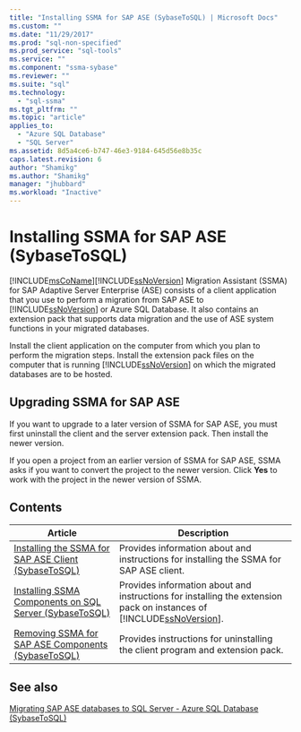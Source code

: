 ```yaml
---
title: "Installing SSMA for SAP ASE (SybaseToSQL) | Microsoft Docs"
ms.custom: ""
ms.date: "11/29/2017"
ms.prod: "sql-non-specified"
ms.prod_service: "sql-tools"
ms.service: ""
ms.component: "ssma-sybase"
ms.reviewer: ""
ms.suite: "sql"
ms.technology: 
  - "sql-ssma"
ms.tgt_pltfrm: ""
ms.topic: "article"
applies_to: 
  - "Azure SQL Database"
  - "SQL Server"
ms.assetid: 8d5a4ce6-b747-46e3-9184-645d56e8b35c
caps.latest.revision: 6
author: "Shamikg"
ms.author: "Shamikg"
manager: "jhubbard"
ms.workload: "Inactive"
---
```

# Installing SSMA for SAP ASE (SybaseToSQL)
[!INCLUDE[msCoName](../../includes/msconame_md.md)][!INCLUDE[ssNoVersion](../../includes/ssnoversion_md.md)] Migration Assistant (SSMA) for SAP Adaptive Server Enterprise (ASE) consists of a client application that you use to perform a migration from SAP ASE  to [!INCLUDE[ssNoVersion](../../includes/ssnoversion_md.md)] or Azure SQL Database. It also contains an extension pack that supports data migration and the use of ASE system functions in your migrated databases.  
  
Install the client application on the computer from which you plan to perform the migration steps. Install the extension pack files on the computer that is running [!INCLUDE[ssNoVersion](../../includes/ssnoversion_md.md)] on which the migrated databases are to be hosted.  
  
## Upgrading SSMA for SAP ASE  
If you want to upgrade to a later version of SSMA for SAP ASE, you must first uninstall the client and the server extension pack. Then install the newer version.  
  
If you open a project from an earlier version of SSMA for SAP ASE, SSMA asks if you want to convert the project to the newer version. Click **Yes** to work with the project in the newer version of SSMA.  
  
## Contents  
  
|Article|Description|  
|---------|---------------|  
|[Installing the SSMA for SAP ASE Client &#40;SybaseToSQL&#41;](../../ssma/sybase/installing-ssma-for-sybase-client-sybasetosql.md)|Provides information about and instructions for installing the SSMA for SAP ASE client.|  
|[Installing SSMA Components on SQL Server &#40;SybaseToSQL&#41;](../../ssma/sybase/installing-ssma-components-on-sql-server-sybasetosql.md)|Provides information about and instructions for installing the extension pack on instances of [!INCLUDE[ssNoVersion](../../includes/ssnoversion_md.md)].|  
|[Removing SSMA for SAP ASE Components &#40;SybaseToSQL&#41;](../../ssma/sybase/removing-ssma-for-sybase-components-sybasetosql.md)|Provides instructions for uninstalling the client program and extension pack.|  
  
## See also  
[Migrating SAP ASE databases to SQL Server - Azure SQL Database &#40;SybaseToSQL&#41;](../../ssma/sybase/migrating-sybase-ase-databases-to-sql-server-azure-sql-db-sybasetosql.md)  
